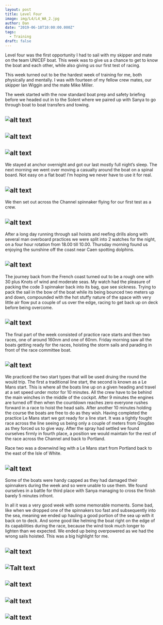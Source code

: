 ```yaml
---
layout: post
title: Level Four 
image: img/L4/L4_WA_2.jpg
author: Dan
date: "2019-06-18T10:00:00.000Z"
tags:
  - Training
draft: false
---
```


Level four was the first opportunity I had to sail with my skipper and mate on the team UNICEF boat. This week was to give us a chance to get to know the boat and each other, while also giving us our first test of racing.

This week turned out to be the hardest week of training for me, both physically and mentally. I was with fourteen of my fellow crew mates, our skipper Ian Wiggin and the mate Mike Miller.

The week started with the now standard boat prep and safety briefing before we headed out in to the Solent where we paired up with Sanya to go through boat to boat transfers and towing. 

![alt text](img/L4/L4_11_3.jpg "Mike explaining the towing setup")
---
![alt text](img/L4/L4_11_4.jpg "Being towed by Sanya")
---
![alt text](img/L4/L4_11_5.jpg "Towing Sanya along")
---

We stayed at anchor overnight and got our last mostly full night’s sleep. The next morning we went over moving a casualty around the boat on a spinal board. Not easy on a flat boat! I’m hoping we never have to use it for real.

![alt text](img/L4/L4_12_10.jpg) 
---

We then set out across the Channel spinnaker flying for our first test as a crew.

![alt text](img/L4/L4_13_11.jpg) 
---

After a long day running through sail hoists and reefing drills along with several man overboard practices we were split into 2 watches for the night, on a four hour rotation from 18.00 till 10.00. Thursday morning found us enjoying the sunshine off the coast near Caen spotting dolphins.

![alt text](img/L4/L4_WA_2.jpg)
---

The journey back from the French coast turned out to be a rough one with 30 plus Knots of wind and moderate seas. My watch had the pleasure of packing the code 3 spinnaker back into its bag, que see sickness. Trying to pack the sail in the bow of the boat while its being bounced two meters up and down, compounded with the hot stuffy nature of the space with very little air flow put a couple of us over the edge, racing to get back up on deck before being overcome. 

![alt text](https://media.giphy.com/media/SVaMvjPVp2RUxDHopW/giphy-downsized-large.gif)
---

The final part of the week consisted of practice race starts and then two races, one of around 160nm and one of 60nm. Friday morning saw all the boats getting ready for the races, hoisting the storm sails and parading in front of the race committee boat.

![alt text](img/L4/L4_WA_5.jpg)
---

We practiced the two start types that will be used druing the round the would trip. The first a traditional line start, the second is known as a Le Mans start. This is where all the boats line up on a given heading and travel at a set speed under motor for 10 minutes. All the crew have to be behind the main winches in the middle of the cockpit. After 9 minutes the engines are turned off then when the countdown reaches zero everyone rushes forward in a race to hoist the head sails. After another 10 minutes holding the course the boats are free to do as they wish.
Having completed the practice Le Mans start we got ready for a line start. It was a tightly fought race across the line seeing us being only a couple of meters from Qingdao as they forced us to give way. After the spray had settled we found ourselves firmly in fourth place, a position we would maintain for the rest of the race across the Channel and back to Portland.

Race two was a downwind leg with a Le Mans start from Portland back to the east of the Isle of White. 

![alt text](img/L4/L4_WA_14.jpg "Recovering from the frantic spinnaker hoist after the race start")
---

Some of the boats were handy capped as they had damaged their spinnakers during the week and so were unable to use them. We found ourselves in a battle for third place with Sanya managing to cross the finish barely 5 minutes infront.

In all it was a very good week with some memorable moments. Some bad, like when we dropped one of the spinnakers too fast and subsequently into the sea, meaning we ended up hauling a good portion of the sea up with it back on to deck. And some good like helming the boat right on the edge of its capabilities during the race, because the wind took much longer to lighten than we expected. We ended up being overpowered as we had the wrong sails hoisted. This was a big highlight for me.

![alt text](img/L4/L4_WA_13.jpg)
---
![Talt text](img/L4/L4_WA_12.jpg "The companion way rigged for life at 45 deg.") 
---
![alt text](img/L4/L4_WA_15.jpg "Chilling on the foredeck") 
---
![alt text](img/L4/L4_WA_1.jpg "Enjoying the light breeze under spinnaker") 
---
![alt text](img/L4/L4_WA_11.jpg "Sunset in the channel") 
---

